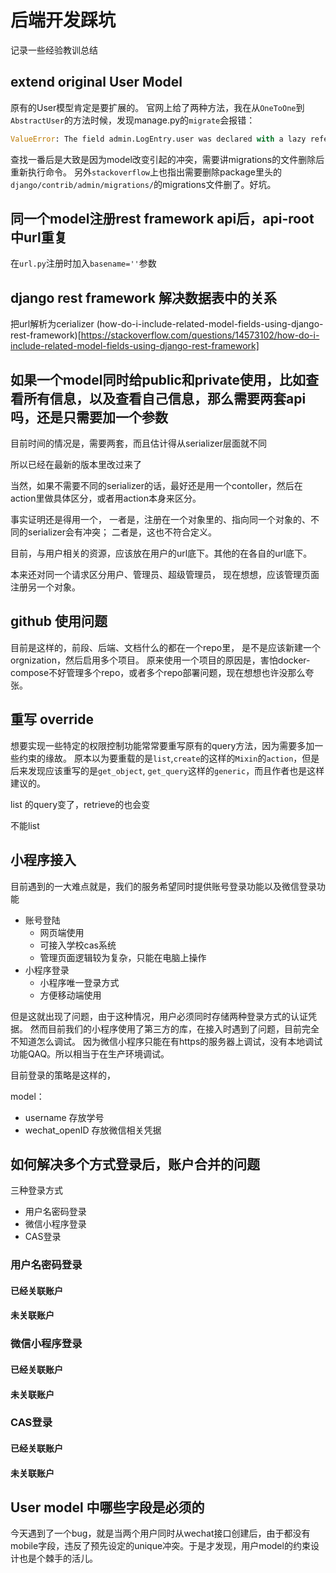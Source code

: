 # 后端开发踩坑

记录一些经验教训总结

## extend original User Model

原有的User模型肯定是要扩展的。
官网上给了两种方法，我在从`OneToOne`到`AbstractUser`的方法时候，发现manage.py的`migrate`会报错：
```python
ValueError: The field admin.LogEntry.user was declared with a lazy reference to 'users.userprofile', but ... not installed/reference.
```
查找一番后是大致是因为model改变引起的冲突，需要讲migrations的文件删除后重新执行命令。
另外`stackoverflow`上也指出需要删除package里头的`django/contrib/admin/migrations/`的migrations文件删了。好坑。

## 同一个model注册rest framework api后，api-root 中url重复

在`url.py`注册时加入`basename=''`参数

## django rest framework 解决数据表中的关系

把url解析为cerializer
(how-do-i-include-related-model-fields-using-django-rest-framework)[https://stackoverflow.com/questions/14573102/how-do-i-include-related-model-fields-using-django-rest-framework]

## 如果一个model同时给public和private使用，比如查看所有信息，以及查看自己信息，那么需要两套api吗，还是只需要加一个参数

目前时间的情况是，需要两套，而且估计得从serializer层面就不同

所以已经在最新的版本里改过来了

当然，如果不需要不同的serializer的话，最好还是用一个contoller，然后在action里做具体区分，或者用action本身来区分。

事实证明还是得用一个，
一者是，注册在一个对象里的、指向同一个对象的、不同的serializer会有冲突；
二者是，这也不符合定义。

目前，与用户相关的资源，应该放在用户的url底下。其他的在各自的url底下。

本来还对同一个请求区分用户、管理员、超级管理员，
现在想想，应该管理页面注册另一个对象。


## github 使用问题

目前是这样的，前段、后端、文档什么的都在一个repo里，
是不是应该新建一个orgnization，然后启用多个项目。
原来使用一个项目的原因是，害怕docker-compose不好管理多个repo，或者多个repo部署问题，现在想想也许没那么夸张。


## 重写 override

想要实现一些特定的权限控制功能常常要重写原有的query方法，因为需要多加一些约束的缘故。
原本以为要重载的是`list`,`create`的这样的`Mixin`的`action`，但是后来发现应该重写的是`get_object`,
`get_query`这样的`generic`，而且作者也是这样建议的。



list 的query变了，retrieve的也会变

不能list

## 小程序接入

目前遇到的一大难点就是，我们的服务希望同时提供账号登录功能以及微信登录功能

- 账号登陆
  - 网页端使用
  - 可接入学校cas系统
  - 管理页面逻辑较为复杂，只能在电脑上操作
- 小程序登录
  - 小程序唯一登录方式
  - 方便移动端使用
  
但是这就出现了问题，由于这种情况，用户必须同时存储两种登录方式的认证凭据。
然而目前我们的小程序使用了第三方的库，在接入时遇到了问题，目前完全不知道怎么调试。
因为微信小程序只能在有https的服务器上调试，没有本地调试功能QAQ。所以相当于在生产环境调试。

目前登录的策略是这样的，

model：

- username 存放学号
- wechat_openID 存放微信相关凭据

## 如何解决多个方式登录后，账户合并的问题

三种登录方式

- 用户名密码登录
- 微信小程序登录
- CAS登录

### 用户名密码登录

#### 已经关联账户
#### 未关联账户
### 微信小程序登录 

#### 已经关联账户
#### 未关联账户
### CAS登录

#### 已经关联账户
#### 未关联账户


## User model 中哪些字段是必须的

今天遇到了一个bug，就是当两个用户同时从wechat接口创建后，由于都没有mobile字段，违反了预先设定的unique冲突。于是才发现，用户model的约束设计也是个棘手的活儿。